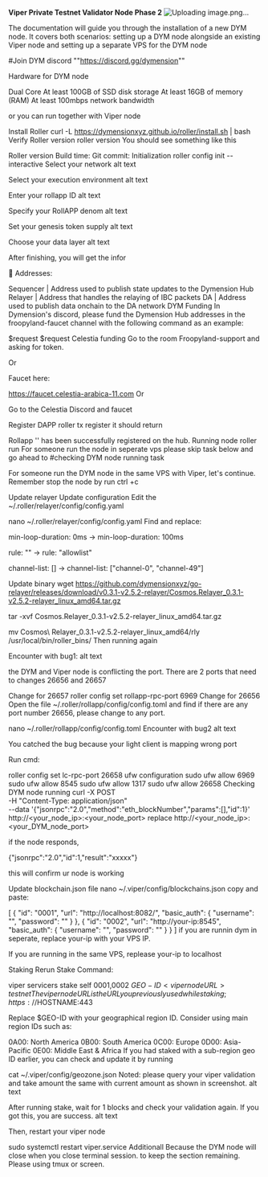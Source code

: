 **Viper Private Testnet Validator Node Phase 2**
![Uploading image.png…]()



The documentation will guide you through the installation of a new DYM node. It covers both scenarios: setting up a DYM node alongside an existing Viper node and setting up a separate VPS for the DYM node


#Join DYM discord
""https://discord.gg/dymension""

Hardware for DYM node

Dual Core
At least 100GB of SSD disk storage
At least 16GB of memory (RAM)
At least 100mbps network bandwidth

or you can run together with Viper node

Install Roller
curl -L https://dymensionxyz.github.io/roller/install.sh | bash
Verify Roller version
roller version
You should see something like this

Roller version <latest-version>
Build time: <build-time>
Git commit: <git-commit>
Initialization
roller config init --interactive
Select your network
alt text

Select your execution environment
alt text

Enter your rollapp ID
alt text

Specify your RollAPP denom
alt text

Set your genesis token supply
alt text

Choose your data layer
alt text

After finishing, you will get the infor

🔑 Addresses:

Sequencer <network> | Address used to publish state updates to the Dymension Hub
Relayer   <network> | Address that handles the relaying of IBC packets
DA        <network> | Address used to publish data onchain to the DA network
DYM Funding
In Dymension's discord, please fund the Dymension Hub addresses in the froopyland-faucet channel with the following command as an example:

$request <dym-address>
$request <dym-address>
Celestia funding
Go to the room Froopyland-support and asking for token.

Or

Faucet here:

https://faucet.celestia-arabica-11.com
Or

Go to the Celestia Discord and faucet

Register DAPP
roller tx register
it should return

Rollapp '<rollapp-id>' has been successfully registered on the hub.
Running node
roller run
For someone run the node in seperate vps please skip task below and go ahead to #checking DYM node running task

For someone run the DYM node in the same VPS with Viper, let's continue. Remember stop the node by run ctrl +c

Update relayer
Update configuration
Edit the ~/.roller/relayer/config/config.yaml

nano ~/.roller/relayer/config/config.yaml
Find and replace:

min-loop-duration: 0ms -> min-loop-duration: 100ms

rule: "" -> rule: "allowlist"

channel-list: [] -> channel-list: ["channel-0", "channel-49"]

Update binary
wget https://github.com/dymensionxyz/go-relayer/releases/download/v0.3.1-v2.5.2-relayer/Cosmos.Relayer_0.3.1-v2.5.2-relayer_linux_amd64.tar.gz

tar -xvf Cosmos.Relayer_0.3.1-v2.5.2-relayer_linux_amd64.tar.gz

mv Cosmos\ Relayer_0.3.1-v2.5.2-relayer_linux_amd64/rly /usr/local/bin/roller_bins/
Then running again

Encounter with bug1:
alt text

the DYM and Viper node is conflicting the port. There are 2 ports that need to changes 26656 and 26657

Change for 26657
roller config set rollapp-rpc-port 6969
Change for 26656
Open the file ~/.roller/rollapp/config/config.toml and find if there are any port number 26656, please change to any port.

nano ~/.roller/rollapp/config/config.toml
Encounter with bug2
alt text

You catched the bug because your light client is mapping wrong port

Run cmd:

roller config set lc-rpc-port 26658
ufw configuration
sudo ufw allow 6969
sudo ufw allow 8545
sudo ufw allow 1317
sudo ufw allow 26658
Checking DYM node running
curl -X POST \
     -H "Content-Type: application/json" \
     --data '{"jsonrpc":"2.0","method":"eth_blockNumber","params":[],"id":1}' \
     http://<your_node_ip>:<your_node_port>
replace http://<your_node_ip>:<your_DYM_node_port>

if the node responds,

{"jsonrpc":"2.0","id":1,"result":"xxxxx"}

this will confirm ur node is working

Update blockchain.json file
nano ~/.viper/config/blockchains.json
copy and paste:

[
  {
    "id": "0001",
    "url": "http://localhost:8082/",
    "basic_auth": {
      "username": "",
      "password": ""
    }
  },
  {
    "id": "0002",
    "url": "http://your-ip:8545",
    "basic_auth": {
      "username": "",
      "password": ""
    }
  }
]
if you are runnin dym in seperate, replace your-ip with your VPS IP.

If you are running in the same VPS, replease your-ip to localhost

Staking
Rerun Stake Command:

viper servicers stake self <addr> <amt> 0001,0002 $GEO-ID <viper node URL> testnet
The viper node URL is the URL you previously used while staking; https://$HOSTNAME:443

Replace $GEO-ID with your geographical region ID. Consider using main region IDs such as:

0A00: North America
0B00: South America
0C00: Europe
0D00: Asia-Pacific
0E00: Middle East & Africa
If you had staked with a sub-region geo ID earlier, you can check and update it by running

cat ~/.viper/config/geozone.json
Noted: please query your viper validation and take amount the same with current amount as shown in screenshot. alt text

After running stake, wait for 1 blocks and check your validation again. If you got this, you are success. alt text

Then, restart your viper node

sudo systemctl restart viper.service
Additionall
Because the DYM node will close when you close terminal session. to keep the section remaining. Please using tmux or screen.
